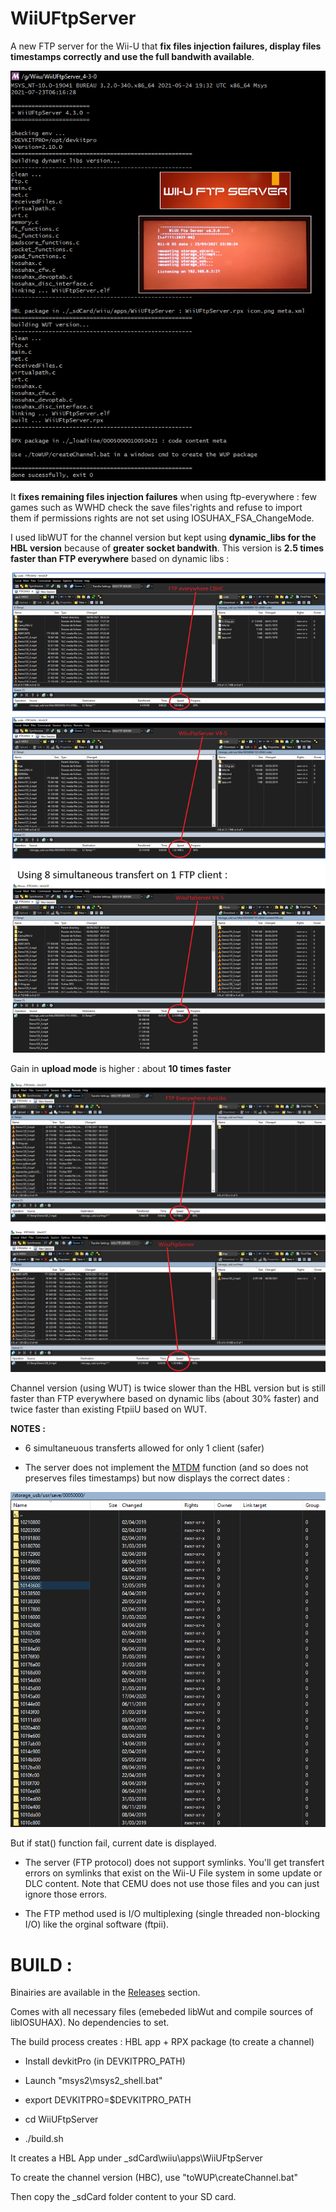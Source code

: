 # WiiUFtpServer
A new FTP server for the Wii-U that **fix files injection failures, display files timestamps correctly and use the full bandwith available**.

<p align="center">
  <img src="WiiUFtpServer.png">
</p>

It **fixes remaining files injection failures** when using ftp-everywhere : few games such as WWHD check the save files'rights and refuse to import them if permissions rights are not set using IOSUHAX_FSA_ChangeMode.

I used libWUT for the channel version but kept using **dynamic_libs for the HBL version** because of **greater socket bandwith**. 
This version is **2.5 times faster than FTP everywhere** based on dynamic libs :

<p align="center">
  <img src="bandwith.png">
</p>

Gain in **upload mode** is higher : about **10 times faster**

<p align="center">
  <img src="bandwithUL.png">
</p>


Channel version (using WUT) is twice slower than the HBL version but is still faster than FTP everywhere based on dynamic libs (about 30% faster) and twice faster than existing FtpiiU based on WUT.

**NOTES :**

- 6 simultaneuous transferts allowed for only 1 client (safer)

- The server does not implement the [MTDM](https://support.solarwinds.com/SuccessCenter/s/article/Enable-the-MDTM-command-to-preserve-the-original-time-stamp-of-uploaded-files?language=en_US) function (and so does not preserves files timestamps) but now displays the correct dates : 

<p align="center">
  <img src="timestamps.png">
</p>

But if stat() function fail, current date is displayed. 

- The server (FTP protocol) does not support symlinks. You'll get transfert errors on symlinks that exist on the Wii-U File system in some update or DLC content. Note that CEMU does not use those files and you can just ignore those errors.

- The FTP method used is I/O multiplexing (single threaded non-blocking I/O) like the orginal software (ftpii).


#
# BUILD :

Binairies are available in the [Releases](https://github.com/Laf111/WiiUFtpServer/releases/latest) section.

Comes with all necessary files (emebeded libWut and compile sources of libIOSUHAX). 
No dependencies to set.


The build process creates : HBL app + RPX package (to create a channel)


- Install devkitPro (in DEVKITPRO_PATH)

- Launch "msys2\msys2_shell.bat"

- export DEVKITPRO=$DEVKITPRO_PATH

- cd WiiUFtpServer

- ./build.sh

It creates a HBL App under \_sdCard\wiiu\apps\WiiUFtpServer

To create the channel version (HBC), use "toWUP\createChannel.bat"

Then copy the \_sdCard folder content to your SD card.


